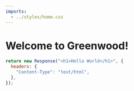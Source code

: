```yaml
---
imports:
  - ../styles/home.css
---
```


# Welcome to Greenwood!

```js
return new Response("<h1>Hello World</h1>", {
  headers: {
    "Content-Type": "text/html",
  },
});
```
